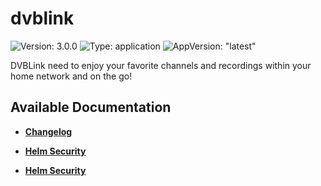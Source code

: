 # dvblink

![Version: 3.0.0](https://img.shields.io/badge/Version-3.0.0-informational?style=flat-square) ![Type: application](https://img.shields.io/badge/Type-application-informational?style=flat-square) ![AppVersion: "latest"](https://img.shields.io/badge/AppVersion-"latest"-informational?style=flat-square)

DVBLink need to enjoy your favorite channels and recordings within your home network and on the go!

## Available Documentation

- [**Changelog**](CHANGELOG)

- [**Helm Security**](container-security)

- [**Helm Security**](helm-security)

